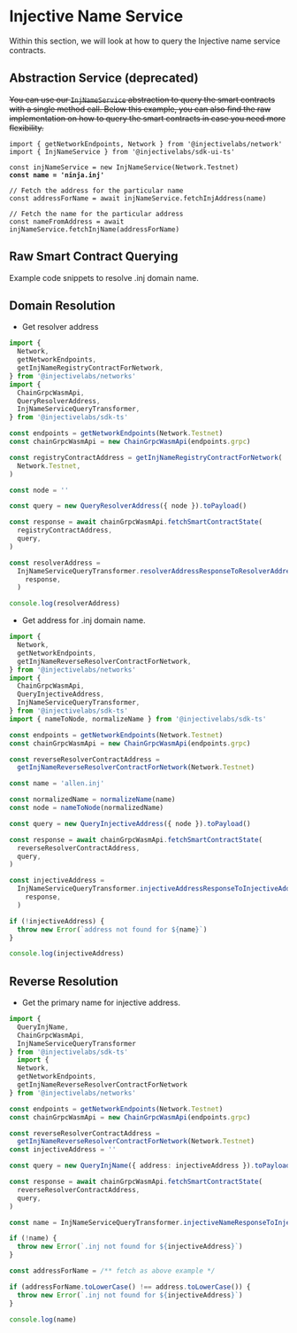 # Injective Name Service

Within this section, we will look at how to query the Injective name service contracts.

## Abstraction Service (deprecated)

~~You can use our `InjNameService` abstraction to query the smart contracts with a single method call. Below this example, you can also find the raw implementation on how to query the smart contracts in case you need more flexibility.~~

<pre class="language-typescript"><code class="lang-typescript">import { getNetworkEndpoints, Network } from '@injectivelabs/network'
import { InjNameService } from '@injectivelabs/sdk-ui-ts'

const injNameService = new InjNameService(Network.Testnet)
<strong>const name = 'ninja.inj'
</strong>
// Fetch the address for the particular name
const addressForName = await injNameService.fetchInjAddress(name)

// Fetch the name for the particular address
const nameFromAddress = await injNameService.fetchInjName(addressForName)
</code></pre>

## Raw Smart Contract Querying

Example code snippets to resolve .inj domain name.

## Domain Resolution

* Get resolver address

```ts
import {
  Network,
  getNetworkEndpoints,
  getInjNameRegistryContractForNetwork,
} from '@injectivelabs/networks'
import {
  ChainGrpcWasmApi,
  QueryResolverAddress,
  InjNameServiceQueryTransformer,
} from '@injectivelabs/sdk-ts'

const endpoints = getNetworkEndpoints(Network.Testnet)
const chainGrpcWasmApi = new ChainGrpcWasmApi(endpoints.grpc)

const registryContractAddress = getInjNameRegistryContractForNetwork(
  Network.Testnet,
)

const node = ''

const query = new QueryResolverAddress({ node }).toPayload()

const response = await chainGrpcWasmApi.fetchSmartContractState(
  registryContractAddress,
  query,
)

const resolverAddress =
  InjNameServiceQueryTransformer.resolverAddressResponseToResolverAddress(
    response,
  )

console.log(resolverAddress)
```

* Get address for .inj domain name.

```ts
import {
  Network,
  getNetworkEndpoints,
  getInjNameReverseResolverContractForNetwork,
} from '@injectivelabs/networks'
import {
  ChainGrpcWasmApi,
  QueryInjectiveAddress,
  InjNameServiceQueryTransformer,
} from '@injectivelabs/sdk-ts'
import { nameToNode, normalizeName } from '@injectivelabs/sdk-ts'

const endpoints = getNetworkEndpoints(Network.Testnet)
const chainGrpcWasmApi = new ChainGrpcWasmApi(endpoints.grpc)

const reverseResolverContractAddress =
  getInjNameReverseResolverContractForNetwork(Network.Testnet)

const name = 'allen.inj'

const normalizedName = normalizeName(name)
const node = nameToNode(normalizedName)

const query = new QueryInjectiveAddress({ node }).toPayload()

const response = await chainGrpcWasmApi.fetchSmartContractState(
  reverseResolverContractAddress,
  query,
)

const injectiveAddress =
  InjNameServiceQueryTransformer.injectiveAddressResponseToInjectiveAddress(
    response,
  )

if (!injectiveAddress) {
  throw new Error(`address not found for ${name}`)
}

console.log(injectiveAddress)
```

## Reverse Resolution

* Get the primary name for injective address.

```ts
import {
  QueryInjName,
  ChainGrpcWasmApi,
  InjNameServiceQueryTransformer
} from '@injectivelabs/sdk-ts'
  import {
  Network,
  getNetworkEndpoints,
  getInjNameReverseResolverContractForNetwork
} from '@injectivelabs/networks'

const endpoints = getNetworkEndpoints(Network.Testnet)
const chainGrpcWasmApi = new ChainGrpcWasmApi(endpoints.grpc)

const reverseResolverContractAddress =
  getInjNameReverseResolverContractForNetwork(Network.Testnet)
const injectiveAddress = ''

const query = new QueryInjName({ address: injectiveAddress }).toPayload()

const response = await chainGrpcWasmApi.fetchSmartContractState(
  reverseResolverContractAddress,
  query,
)

const name = InjNameServiceQueryTransformer.injectiveNameResponseToInjectiveName(response)

if (!name) {
  throw new Error(`.inj not found for ${injectiveAddress}`)
}

const addressForName = /** fetch as above example */

if (addressForName.toLowerCase() !== address.toLowerCase()) {
  throw new Error(`.inj not found for ${injectiveAddress}`)
}

console.log(name)
```
